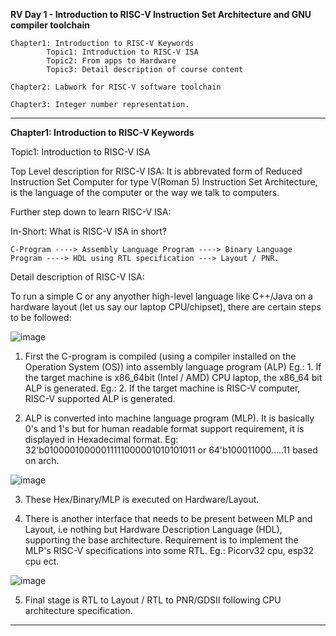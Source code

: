 **RV Day 1 - Introduction to RISC-V Instruction Set Architecture and GNU compiler toolchain**

    Chapter1: Introduction to RISC-V Keywords
            Topic1: Introduction to RISC-V ISA
            Topic2: From apps to Hardware
            Topic3: Detail description of course content

    Chapter2: Labwork for RISC-V software toolchain

    Chapter3: Integer number representation.

---------------------------------------------------------------------------------------------------------------------------------

**Chapter1: Introduction to RISC-V Keywords**

Topic1: Introduction to RISC-V ISA

Top Level description for RISC-V ISA: 
    It is abbrevated form of Reduced Instruction Set Computer for type V(Roman 5) Instruction Set Architecture, is the language of the computer or the way we talk to computers.

Further step down to learn RISC-V ISA: 

In-Short: What is RISC-V ISA in short? 
    
    C-Program ----> Assembly Language Program ----> Binary Language Program ----> HDL using RTL specification ---> Layout / PNR.


Detail description of RISC-V ISA:

To run a simple C or any anyother high-level language like C++/Java on a hardware layout (let us say our laptop CPU/chipset), there are certain steps to be followed:

![image](https://github.com/pavankumarka/RISCV-Hardware_Design_Program_by_VSD/assets/22821014/3bb2fb78-cabc-4329-8e9b-1fc809a84e94)


  1. First the C-program is compiled (using a compiler installed on the Operation System (OS)) into assembly language program (ALP)
     Eg.: 1. If the target machine is x86_64bit (Intel / AMD) CPU laptop, the x86_64 bit ALP is generated.
     Eg.: 2. If the target machine is RISC-V computer, RISC-V supported ALP is generated.

  2. ALP is converted into machine language program (MLP). It is basically 0's and 1's but for human readable format support requirement, it is displayed in Hexadecimal format. Eg: 32'b01000010000011111000001010101011 or 64'b100011000.....11 based on arch.

![image](https://github.com/pavankumarka/RISCV-Hardware_Design_Program_by_VSD/assets/22821014/4a3dfe8f-0009-4a0d-bf61-da1d934849ed)

  3. These Hex/Binary/MLP is executed on Hardware/Layout.

  4. There is another interface that needs to be present between MLP and Layout, i.e nothing but Hardware Description Language (HDL), supporting the base architecture. Requirement is to implement the MLP's RISC-V specifications into some RTL.
     Eg.: Picorv32 cpu, esp32 cpu ect.

![image](https://github.com/pavankumarka/RISCV-Hardware_Design_Program_by_VSD/assets/22821014/43322629-cd1f-40bd-be50-617e0b7fd761)

  5. Final stage is RTL to Layout / RTL to PNR/GDSII following CPU architecture specification. 

-----------------------------------------------------------------------------------------------------------------------------------




